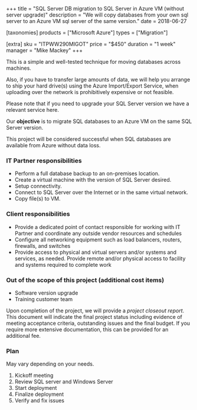 +++
title = "SQL Server DB migration to SQL Server in Azure VM (without server upgrade)"
description = "We will copy databases from your own sql server to an Azure VM sql server of the same version."
date = 2018-06-27

[taxonomies]
products = ["Microsoft Azure"]
types = ["Migration"]

[extra]
sku = "ITPWW290MIGOT"
price = "$450"
duration = "1 week"
manager = "Mike Mackey"
+++

This is a simple and well-tested technique for moving databases across
machines.

Also, if you have to transfer large amounts of data, we will help you
arrange to ship your hard drive(s) using the Azure Import/Export
Service, when uploading over the network is prohibitively expensive or
not feasible.

Please note that if you need to upgrade your SQL Server version
we have a relevant service here.

Our **objective** is to migrate SQL databases to an Azure VM on
the same SQL Server version.

This project will be considered successful when SQL databases
are available from Azure without data loss.

### IT Partner responsibilities

-   Perform a full database backup to an on-premises location.
-   Create a virtual machine with the version of SQL Server
    desired.
-   Setup connectivity.
-   Connect to SQL Server over the Internet or in the same
    virtual network.
-   Copy file(s) to VM.

### Client responsibilities

-   Provide a dedicated point of contact responsible for working with IT
    Partner and coordinate any outside vendor resources and schedules
-   Configure all networking equipment such as load balancers, routers,
    firewalls, and switches
-   Provide access to physical and virtual servers and/or systems and
    services, as needed. Provide remote and/or physical access to
    facility and systems required to complete work

### Out of the scope of this project (additional cost items)

-   Software version upgrade
-   Training customer team

Upon completion of the project, we will provide a *project closeout
report*. This document will indicate the final project status including
evidence of meeting acceptance criteria, outstanding issues and the
final budget. If you require more extensive documentation, this can be
provided for an additional fee.

### Plan

May vary depending on your needs.

1.  Kickoff meeting
2.  Review SQL server and Windows Server
3.  Start deployment
4.  Finalize deployment
5.  Verify and fix issues